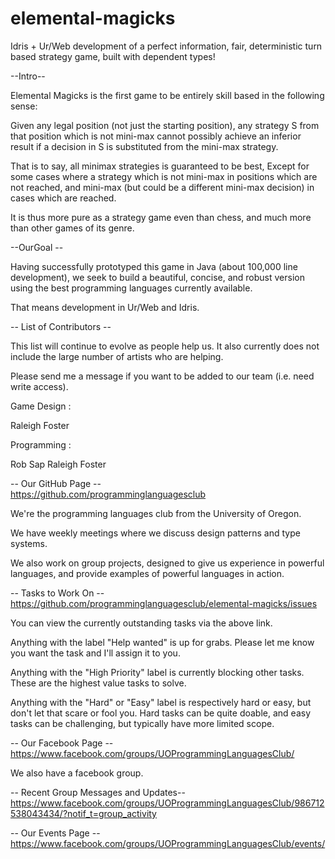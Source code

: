 # elemental-magicks
Idris + Ur/Web development of a perfect information, fair, deterministic turn based strategy game, built with dependent types!


--Intro--<br />

Elemental Magicks is the first game to be entirely skill based in the following sense:

Given any legal position (not just the starting position),
any strategy S from that position which is not mini-max cannot possibly
achieve an inferior result if a decision in S is substituted from the mini-max strategy.

That is to say, all minimax strategies is guaranteed to be best,
Except for some cases where a strategy which is not mini-max in positions which are not reached,
and mini-max (but could be a different mini-max decision) in cases which are reached.

It is thus more pure as a strategy game even than chess, and much more than other games of its genre.

--OurGoal --<br />


Having successfully prototyped this game in Java (about 100,000 line development),
we seek to build a beautiful, concise, and robust version using the best programming languages currently available.

That means development in Ur/Web and Idris.

-- List of Contributors --<br />

This list will continue to evolve as people help us.
It also currently does not include the large number of artists who are helping.

Please send me a message if you want to be added to our team (i.e. need write access).

Game Design :

Raleigh Foster

Programming :

Rob Sap
Raleigh Foster



-- Our GitHub Page --<br />
https://github.com/programminglanguagesclub <br />

We're the programming languages club from the University of Oregon.

We have weekly meetings where we discuss design patterns and type systems.

We also work on group projects,
designed to give us experience in powerful languages,
and provide examples of powerful languages in action.


-- Tasks to Work On --<br />
https://github.com/programminglanguagesclub/elemental-magicks/issues <br />

You can view the currently outstanding tasks via the above link.

Anything with the label "Help wanted" is up for grabs.
Please let me know you want the task and I'll assign it to you.


Anything with the "High Priority" label is currently blocking other tasks.
These are the highest value tasks to solve.

Anything with the "Hard" or "Easy" label is respectively hard or easy, but don't let that scare or fool you.
Hard tasks can be quite doable, and easy tasks can be challenging, but typically have more limited scope.


-- Our Facebook Page -- <br />
https://www.facebook.com/groups/UOProgrammingLanguagesClub/ <br />

We also have a facebook group.


 
-- Recent Group Messages and Updates-- <br />
https://www.facebook.com/groups/UOProgrammingLanguagesClub/986712538043434/?notif_t=group_activity <br />




-- Our Events Page -- <br />
https://www.facebook.com/groups/UOProgrammingLanguagesClub/events/ <br />



